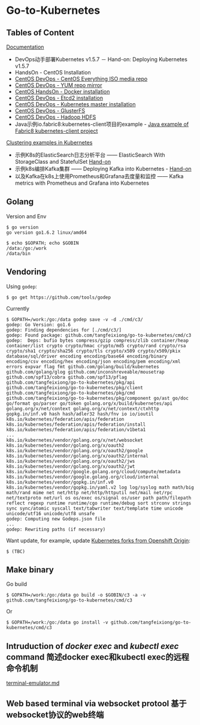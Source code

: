 # Go-to-Kubernetes

## Tables of Content

[Documentation](./docs)

* DevOps动手部署Kubernetes v1.5.7 － Hand-on: Deploying Kubernetes v1.5.7
* HandsOn - CentOS Installation
* [CentOS DevOps - CentOS Everything ISO media repo](./docs/centos-devops-iso-repo.md)
* [CentOS DevOps - YUM repo mirror](./docs/centos-devops-sync-repo.md)
* [CentOS HandsOn - Docker installation](./docs/centos-devops-install-docker.md)
* [CentOS DevOps - Etcd2 installation](./docs/kubernetes-devops-install-etcd.md)
* [CentOS DevOps - Kubernetes master installation](./docs/kubernetes-devops-install-master.md)
* [CentOS DevOps - GlusterFS](./docs/glusterfs)
* [CentOS DevOps - Hadoop HDFS](./docs/hadoop)
* Java示例io.fabric8:kubernetes-client项目的example - [Java example of Fabric8 kubernetes-client project](./java-devel)

[Clustering examples in Kubernetes](./examples)

* 示例K8s的ElasticSearch日志分析平台 —— ElasticSearch With StorageClass and StatefulSet [Hand-on](./example/elasticsearch)
* 示例k8s编排Kafka集群 —— Deploying Kafka into Kubernetes - [Hand-on](./examples/kafka)
* 以及Kafka在k8s上使用Prometheus和Grafana去度量和监控 —— Kafka metrics with Prometheus and Grafana into Kubernetes

## Golang

Version and Env

    $ go version
    go version go1.6.2 linux/amd64

    $ echo $GOPATH; echo $GOBIN
    /data:/go:/work
    /data/bin

## Vendoring

Using `godep`:

    $ go get https://github.com/tools/godep
    
Currently

    $ GOPATH=/work:/go:/data godep save -v -d ./cmd/c3/
    godep: Go Version: go1.6
    godep: Finding dependencies for [./cmd/c3/]
    godep: Found package: github.com/tangfeixiong/go-to-kubernetes/cmd/c3
    godep: 	Deps: bufio bytes compress/gzip compress/zlib container/heap container/list crypto crypto/hmac crypto/md5 crypto/rand crypto/rsa crypto/sha1 crypto/sha256 crypto/tls crypto/x509 crypto/x509/pkix database/sql/driver encoding encoding/base64 encoding/binary encoding/csv encoding/hex encoding/json encoding/pem encoding/xml errors expvar flag fmt github.com/golang/build/kubernetes github.com/golang/glog github.com/inconshreveable/mousetrap github.com/spf13/cobra github.com/spf13/pflag github.com/tangfeixiong/go-to-kubernetes/pkg/api github.com/tangfeixiong/go-to-kubernetes/pkg/client github.com/tangfeixiong/go-to-kubernetes/pkg/cmd github.com/tangfeixiong/go-to-kubernetes/pkg/component go/ast go/doc go/format go/parser go/token golang.org/x/build/kubernetes/api golang.org/x/net/context golang.org/x/net/context/ctxhttp gopkg.in/inf.v0 hash hash/adler32 hash/fnv io io/ioutil k8s.io/kubernetes/federation/apis/federation k8s.io/kubernetes/federation/apis/federation/install k8s.io/kubernetes/federation/apis/federation/v1beta1
    ...
    k8s.io/kubernetes/vendor/golang.org/x/net/websocket k8s.io/kubernetes/vendor/golang.org/x/oauth2 k8s.io/kubernetes/vendor/golang.org/x/oauth2/google k8s.io/kubernetes/vendor/golang.org/x/oauth2/internal k8s.io/kubernetes/vendor/golang.org/x/oauth2/jws k8s.io/kubernetes/vendor/golang.org/x/oauth2/jwt k8s.io/kubernetes/vendor/google.golang.org/cloud/compute/metadata k8s.io/kubernetes/vendor/google.golang.org/cloud/internal k8s.io/kubernetes/vendor/gopkg.in/inf.v0 k8s.io/kubernetes/vendor/gopkg.in/yaml.v2 log log/syslog math math/big math/rand mime net net/http net/http/httputil net/mail net/rpc net/textproto net/url os os/exec os/signal os/user path path/filepath reflect regexp runtime runtime/cgo runtime/debug sort strconv strings sync sync/atomic syscall text/tabwriter text/template time unicode unicode/utf16 unicode/utf8 unsafe
    godep: Computing new Godeps.json file
    ...
    godep: Rewriting paths (if necessary)

Want update, for example, update [Kubernetes forks from Openshift Origin](https://github.com/openshift/kubernetes):

    $ (TBC)

## Make binary

Go build

    $ GOPATH=/work:/go:/data go build -o $GOBIN/c3 -a -v github.com/tangfeixiong/go-to-kubernetes/cmd/c3

Or

    $ GOPATH=/work:/go:/data go install -v github.com/tangfeixiong/go-to-kubernetes/cmd/c3

## Intruduction of *docker exec* and *kubectl exec* command 简述docker exec和kubectl exec的远程命令机制

[terminal-emulator.md](./terminal-emulator.md)

## Web based terminal via websocket protool 基于websocket协议的web终端

